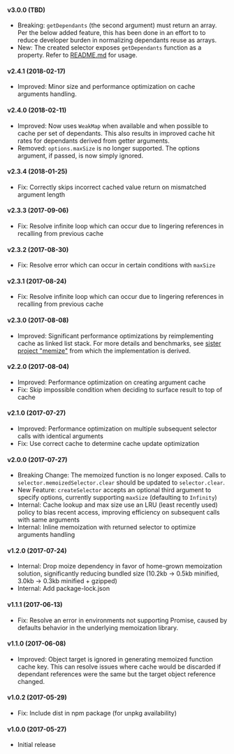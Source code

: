 #### v3.0.0 (TBD)

- Breaking: `getDependants` (the second argument) must return an array. Per the below added feature, this has been done in an effort to to reduce developer burden in normalizing dependants reuse as arrays.
- New: The created selector exposes `getDependants` function as a property. Refer to [README.md](https://github.com/aduth/rememo#api) for usage.

#### v2.4.1 (2018-02-17)

- Improved: Minor size and performance optimization on cache arguments handling.

#### v2.4.0 (2018-02-11)

- Improved: Now uses `WeakMap` when available and when possible to cache per set of dependants. This also results in improved cache hit rates for dependants derived from getter arguments.
- Removed: `options.maxSize` is no longer supported. The options argument, if passed, is now simply ignored.

#### v2.3.4 (2018-01-25)

- Fix: Correctly skips incorrect cached value return on mismatched argument length

#### v2.3.3 (2017-09-06)

- Fix: Resolve infinite loop which can occur due to lingering references in recalling from previous cache

#### v2.3.2 (2017-08-30)

- Fix: Resolve error which can occur in certain conditions with `maxSize`

#### v2.3.1 (2017-08-24)

- Fix: Resolve infinite loop which can occur due to lingering references in recalling from previous cache

#### v2.3.0 (2017-08-08)

- Improved: Significant performance optimizations by reimplementing cache as linked list stack. For more details and benchmarks, see [sister project "memize"](https://github.com/aduth/memize#benchmarks) from which the implementation is derived.

#### v2.2.0 (2017-08-04)

- Improved: Performance optimization on creating argument cache
- Fix: Skip impossible condition when deciding to surface result to top of cache

#### v2.1.0 (2017-07-27)

- Improved: Performance optimization on multiple subsequent selector calls with identical arguments
- Fix: Use correct cache to determine cache update optimization

#### v2.0.0 (2017-07-27)

- Breaking Change: The memoized function is no longer exposed. Calls to `selector.memoizedSelector.clear` should be updated to `selector.clear`.
- New Feature: `createSelector` accepts an optional third argument to specify options, currently supporting `maxSize` (defaulting to `Infinity`)
- Internal: Cache lookup and max size use an LRU (least recently used) policy to bias recent access, improving efficiency on subsequent calls with same arguments
- Internal: Inline memoization with returned selector to optimize arguments handling

#### v1.2.0 (2017-07-24)

- Internal: Drop moize dependency in favor of home-grown memoization solution, significantly reducing bundled size (10.2kb -> 0.5kb minified, 3.0kb -> 0.3kb minified + gzipped)
- Internal: Add package-lock.json

#### v1.1.1 (2017-06-13)

- Fix: Resolve an error in environments not supporting Promise, caused by
defaults behavior in the underlying memoization library.

#### v1.1.0 (2017-06-08)

- Improved: Object target is ignored in generating memoized function cache key.
This can resolve issues where cache would be discarded if dependant references
were the same but the target object reference changed.

#### v1.0.2 (2017-05-29)

- Fix: Include dist in npm package (for unpkg availability)

#### v1.0.0 (2017-05-27)

- Initial release
